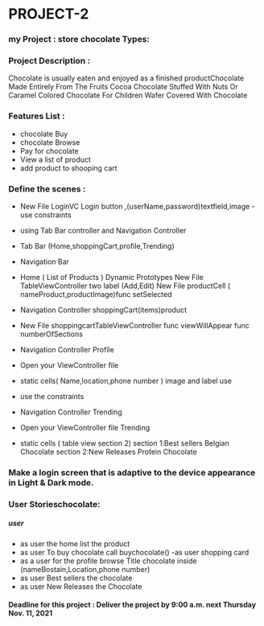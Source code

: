 # PROJECT-2




### my Project : store chocolate Types:

### Project Description :
Chocolate is usually eaten and enjoyed as a finished productChocolate Made Entirely From The Fruits Cocoa Chocolate Stuffed With Nuts Or Caramel Colored Chocolate For Children Wafer Covered With Chocolate 




### Features List :

- chocolate  Buy
- chocolate Browse
- Pay for chocolate
- View a list of product
- add product to shooping cart


### Define the scenes :
 - New File    LoginVC 
Login button ,(userName,password)textfield,image
-use constraints
- using Tab Bar controller and  Navigation Controller
- Tab Bar  (Home,shoppingCart,profile,Trending)
- Navigation Bar

- Home ( List of Products ) Dynamic Prototypes
New File  TableViewController   two label (Add,Edit)
New File  productCell ( nameProduct,productImage)func setSelected

-  Navigation Controller  shoppingCart(items)product

- New File shoppingcartTableViewController
    func viewWillAppear
    func numberOfSections
 
-  Navigation Controller Profile 
- Open your ViewController file
-  static cells( Name,location,phone number )
image and label use
- use the constraints

- Navigation Controller Trending
- Open your ViewController file Trending
-  static cells ( table view section 2)
section 1:Best sellers Belgian Chocolate
section 2:New Releases Protein Chocolate

### Make a login screen that is adaptive to the device appearance in Light & Dark mode. 

 


### User Storieschocolate:
   
##### user

- as user the home list the product
- as user To buy chocolate call buychocolate()
-as user shopping card  
- as a user for the profile browse Title chocolate
inside (nameBostain,Location,phone number) 
- as user Best sellers the chocolate 
- as user New Releases the Chocolate

#### Deadline for this project :  Deliver the project by 9:00 a.m. next Thursday Nov. 11, 2021 
